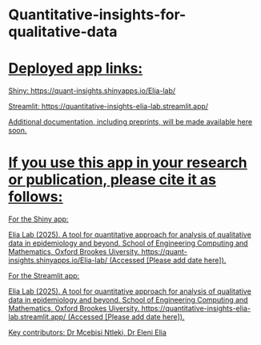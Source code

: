 # Quantitative-insights-for-qualitative-data

# <u>Deployed app links:<u>

<u>Shiny:<u> https://quant-insights.shinyapps.io/Elia-lab/

<u>Streamlit:<u> https://quantitative-insights-elia-lab.streamlit.app/

Additional documentation, including preprints, will be made available here soon.

# If you use this app in your research or publication, please cite it as follows:

<u> For the Shiny app:<u>

Elia Lab (2025). A tool for quantitative approach for analysis of
qualitative data in epidemiology and beyond. School of Engineering Computing and Mathematics, Oxford Brookes Uiversity. https://quant-insights.shinyapps.io/Elia-lab/ (Accessed [Please add date here]).


<u>For the Streamlit app:<u>

Elia Lab (2025). A tool for quantitative approach for analysis of
qualitative data in epidemiology and beyond. School of Engineering Computing and Mathematics, Oxford Brookes Uiversity. https://quantitative-insights-elia-lab.streamlit.app/ (Accessed [Please add date here]).


Key contributors: Dr Mcebisi Ntleki, Dr Eleni Elia
